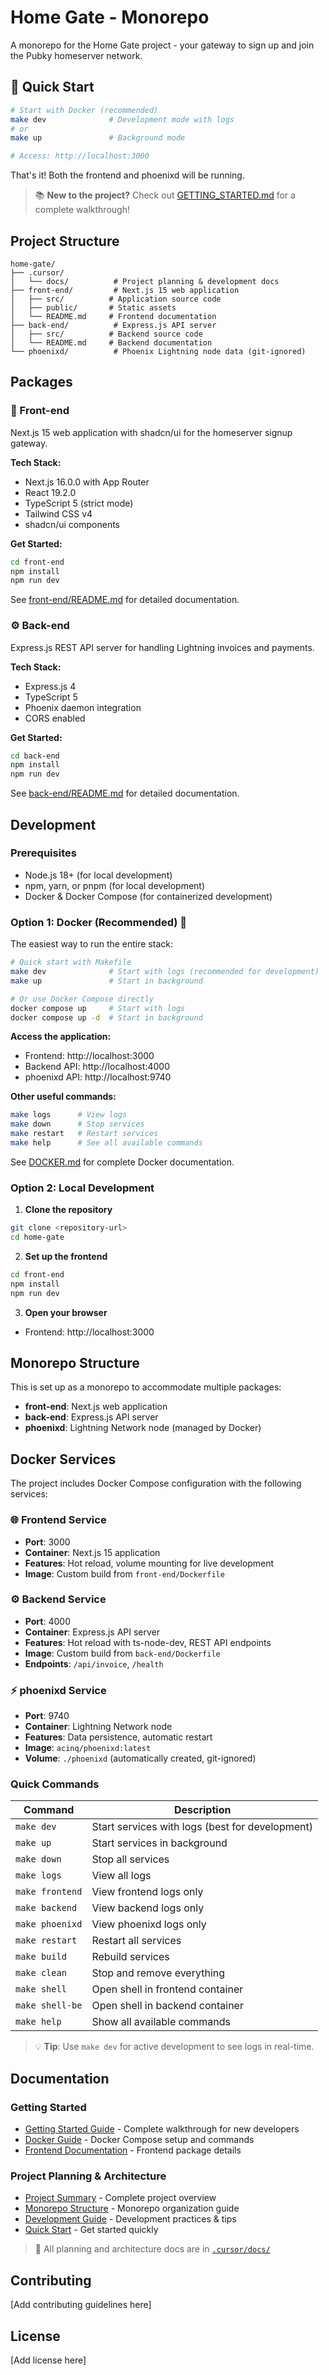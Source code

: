 # Home Gate - Monorepo

A monorepo for the Home Gate project - your gateway to sign up and join the Pubky homeserver network.

## 🚀 Quick Start

```bash
# Start with Docker (recommended)
make dev              # Development mode with logs
# or
make up               # Background mode

# Access: http://localhost:3000
```

That's it! Both the frontend and phoenixd will be running.

> 📚 **New to the project?** Check out [GETTING_STARTED.md](./GETTING_STARTED.md) for a complete walkthrough!

## Project Structure

```
home-gate/
├── .cursor/
│   └── docs/          # Project planning & development docs
├── front-end/         # Next.js 15 web application
│   ├── src/          # Application source code
│   ├── public/       # Static assets
│   └── README.md     # Frontend documentation
├── back-end/          # Express.js API server
│   ├── src/          # Backend source code
│   └── README.md     # Backend documentation
└── phoenixd/          # Phoenix Lightning node data (git-ignored)
```

## Packages

### 🎨 Front-end
Next.js 15 web application with shadcn/ui for the homeserver signup gateway.

**Tech Stack:**
- Next.js 16.0.0 with App Router
- React 19.2.0
- TypeScript 5 (strict mode)
- Tailwind CSS v4
- shadcn/ui components

**Get Started:**
```bash
cd front-end
npm install
npm run dev
```

See [front-end/README.md](./front-end/README.md) for detailed documentation.

### ⚙️ Back-end
Express.js REST API server for handling Lightning invoices and payments.

**Tech Stack:**
- Express.js 4
- TypeScript 5
- Phoenix daemon integration
- CORS enabled

**Get Started:**
```bash
cd back-end
npm install
npm run dev
```

See [back-end/README.md](./back-end/README.md) for detailed documentation.

## Development

### Prerequisites
- Node.js 18+ (for local development)
- npm, yarn, or pnpm (for local development)
- Docker & Docker Compose (for containerized development)

### Option 1: Docker (Recommended) 🐳

The easiest way to run the entire stack:

```bash
# Quick start with Makefile
make dev              # Start with logs (recommended for development)
make up               # Start in background

# Or use Docker Compose directly
docker compose up     # Start with logs
docker compose up -d  # Start in background
```

**Access the application:**
- Frontend: http://localhost:3000
- Backend API: http://localhost:4000
- phoenixd API: http://localhost:9740

**Other useful commands:**
```bash
make logs      # View logs
make down      # Stop services
make restart   # Restart services
make help      # See all available commands
```

See [DOCKER.md](./DOCKER.md) for complete Docker documentation.

### Option 2: Local Development

1. **Clone the repository**
```bash
git clone <repository-url>
cd home-gate
```

2. **Set up the frontend**
```bash
cd front-end
npm install
npm run dev
```

3. **Open your browser**
- Frontend: http://localhost:3000

## Monorepo Structure

This is set up as a monorepo to accommodate multiple packages:
- **front-end**: Next.js web application
- **back-end**: Express.js API server
- **phoenixd**: Lightning Network node (managed by Docker)

## Docker Services

The project includes Docker Compose configuration with the following services:

### 🌐 Frontend Service
- **Port**: 3000
- **Container**: Next.js 15 application
- **Features**: Hot reload, volume mounting for live development
- **Image**: Custom build from `front-end/Dockerfile`

### ⚙️ Backend Service
- **Port**: 4000
- **Container**: Express.js API server
- **Features**: Hot reload with ts-node-dev, REST API endpoints
- **Image**: Custom build from `back-end/Dockerfile`
- **Endpoints**: `/api/invoice`, `/health`

### ⚡ phoenixd Service
- **Port**: 9740
- **Container**: Lightning Network node
- **Features**: Data persistence, automatic restart
- **Image**: `acinq/phoenixd:latest`
- **Volume**: `./phoenixd` (automatically created, git-ignored)

### Quick Commands

| Command | Description |
|---------|-------------|
| `make dev` | Start services with logs (best for development) |
| `make up` | Start services in background |
| `make down` | Stop all services |
| `make logs` | View all logs |
| `make frontend` | View frontend logs only |
| `make backend` | View backend logs only |
| `make phoenixd` | View phoenixd logs only |
| `make restart` | Restart all services |
| `make build` | Rebuild services |
| `make clean` | Stop and remove everything |
| `make shell` | Open shell in frontend container |
| `make shell-be` | Open shell in backend container |
| `make help` | Show all available commands |

> 💡 **Tip**: Use `make dev` for active development to see logs in real-time.

## Documentation

### Getting Started
- [Getting Started Guide](./GETTING_STARTED.md) - Complete walkthrough for new developers
- [Docker Guide](./DOCKER.md) - Docker Compose setup and commands
- [Frontend Documentation](./front-end/README.md) - Frontend package details

### Project Planning & Architecture
- [Project Summary](./.cursor/docs/PROJECT_SUMMARY.md) - Complete project overview
- [Monorepo Structure](./.cursor/docs/MONOREPO_STRUCTURE.md) - Monorepo organization guide
- [Development Guide](./.cursor/docs/DEVELOPMENT.md) - Development practices & tips
- [Quick Start](./.cursor/docs/QUICKSTART.md) - Get started quickly

> 📁 All planning and architecture docs are in [`.cursor/docs/`](./.cursor/docs/)

## Contributing

[Add contributing guidelines here]

## License

[Add license here]

